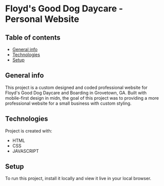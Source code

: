 # Floyd's Good Dog Daycare - Personal Website

## Table of contents

-   [General info](#general-info)
-   [Technologies](#technologies)
-   [Setup](#setup)

## General info

This project is a custom designed and coded professional website for Floyd's Good Dog Daycare and Boarding in Grovetown, GA. Built with mobile-first design in midn, the goal of this project was to providing a more professional website for a small business with custom styling.

## Technologies

Project is created with:

-   HTML
-   CSS
-   JAVASCRIPT

## Setup

To run this project, install it locally and view it live in your local browser.
